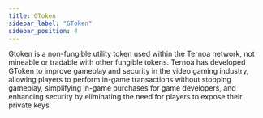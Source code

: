 ```yaml
---
title: GToken
sidebar_label: "GToken"
sidebar_position: 4
---
```


Gtoken is a non-fungible utility token used within the Ternoa network, not mineable or tradable with other fungible tokens. Ternoa has developed GToken to improve gameplay and security in the video gaming industry, allowing players to perform in-game transactions without stopping gameplay, simplifying in-game purchases for game developers, and enhancing security by eliminating the need for players to expose their private keys.